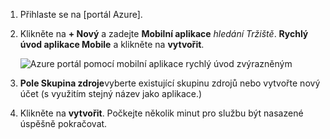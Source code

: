 1. Přihlaste se na [portál Azure].

2. Klikněte na **+ Nový** a zadejte **Mobilní aplikace** _hledání Tržiště_. **Rychlý úvod aplikace Mobile** a klikněte na **vytvořit**.

    ![Azure portál pomocí mobilní aplikace rychlý úvod zvýrazněným](./media/app-service-mobile-dotnet-backend-create-new-service/search-mobile-apps-quickstart.png)


3. **Pole Skupina zdroje**vyberte existující skupinu zdrojů nebo vytvořte nový účet (s využitím stejný název jako aplikace.) 
 
4. Klikněte na **vytvořit**. Počkejte několik minut pro službu být nasazené úspěšně pokračovat.

<!-- URLs. -->
[Azure portálu]: https://portal.azure.com/
